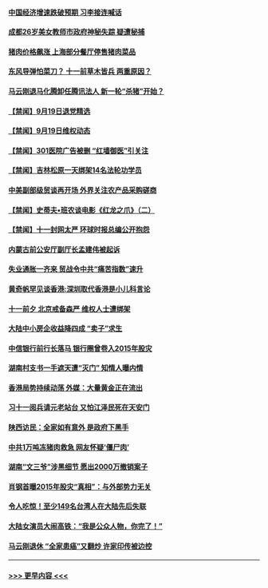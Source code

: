 #### [中国经济增速跌破预期 习李接连喊话](../pages/prog204/a102668582.md?t=09200300) 
#### [成都26岁美女教师市政府神秘失踪 疑遭秘捕](../pages/prog204/a102668557.md?t=09200300) 
#### [猪肉价格飙涨 上海部分餐厅停售猪肉菜品](../pages/prog204/a102668393.md?t=09200300) 
#### [东风导弹怕菜刀？ 十一前草木皆兵 两重原因？](../pages/prog204/a102668435.md?t=09200300) 
#### [马云刚退马化腾卸任腾讯法人 新一轮“杀猪”开始？](../pages/prog204/a102668370.md?t=09200300) 
#### [【禁闻】9月19日退党精选](../pages/prog204/a102668406.md?t=09200300) 
#### [【禁闻】9月19日维权动态](../pages/prog204/a102668397.md?t=09200300) 
#### [【禁闻】301医院广告被删 “红墙御医”引关注](../pages/prog204/a102668389.md?t=09200300) 
#### [【禁闻】吉林松原一天绑架14名法轮功学员](../pages/prog204/a102668382.md?t=09200300) 
#### [中美副部级贸谈再开场 外界关注农产品采购磋商](../pages/prog204/a102668323.md?t=09200300) 
#### [【禁闻】史蒂夫•班农谈电影《红龙之爪》（二）](../pages/prog204/a102668272.md?t=09200300) 
#### [【禁闻】十一封网太严 环球时报总编公开抱怨](../pages/prog204/a102668274.md?t=09200300) 
#### [内蒙古前公安厅副厅长孟建伟被起诉](../pages/prog204/a102668168.md?t=09200300) 
#### [失业通胀一齐来 贸战令中共“痛苦指数”速升](../pages/prog204/a102668172.md?t=09200300) 
#### [黄奇帆罕见谈香港:深圳取代香港是小儿科言论](../pages/prog204/a102667480.md?t=09200300) 
#### [十一前夕 北京戒备森严 维权人士遭绑架](../pages/prog204/a102668006.md?t=09200300) 
#### [大陆中小房企收益降四成 “卖子”求生](../pages/prog204/a102668060.md?t=09200300) 
#### [中信银行前行长落马 银行圈曾卷入2015年股灾](../pages/prog204/a102667975.md?t=09200300) 
#### [湖南村支书一手遮天遭“灭门” 知情人曝内情](../pages/prog204/a102667965.md?t=09200300) 
#### [香港局势持续动荡 外媒：大量黄金正在流出](../pages/prog204/a102667929.md?t=09200300) 
#### [习十一阅兵请元老站台 又怕江泽民死在天安门](../pages/prog204/a102667903.md?t=09200300) 
#### [陕西访民：全家如有意外 是政府下黑手](../pages/prog204/a102667921.md?t=09200300) 
#### [中共1万吨冻猪肉救急 网友怀疑‘僵尸肉’](../pages/prog204/a102667872.md?t=09200300) 
#### [湖南“文三爷”涉黑细节 愿出2000万撤销案子](../pages/prog204/a102667842.md?t=09200300) 
#### [肖钢首曝2015年股灾“真相”：与外部势力无关](../pages/prog204/a102667819.md?t=09200300) 
#### [令人吃惊！至少149名台湾人在大陆先后失联](../pages/prog204/a102667806.md?t=09200300) 
#### [大陆女演员大闹高铁：“我是公众人物，你完了！”](../pages/prog204/a102667785.md?t=09200300) 
#### [马云刚退休 “全家患癌”又翻炒 许家印传被边控](../pages/prog204/a102667753.md?t=09200300) 

----
#### [ >>> 更早内容 <<< ](../indexes/prog204-earlier.md)
